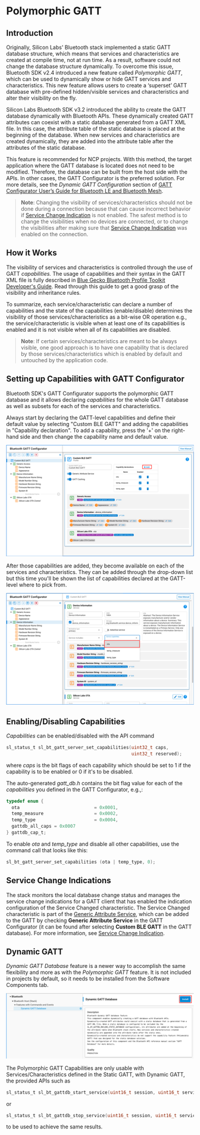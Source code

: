 # Polymorphic GATT

## Introduction

Originally, Silicon Labs' Bluetooth stack implemented a static GATT database structure, which means that services and characteristics are created at compile time, not at run time. As a result, software could not change the database structure dynamically. To overcome this issue, Bluetooth SDK v2.4 introduced a new feature called *Polymorphic GATT*, which can be used to dynamically show or hide GATT services and characteristics. This new feature allows users to create a ‘superset’ GATT database with pre-defined hidden/visible services and characteristics and alter their visibility on the fly.

Silicon Labs Bluetooth SDK v3.2 introduced the ability to create the GATT database dynamically with Bluetooth APIs. These dynamically created GATT attributes can coexist with a static database generated from a GATT XML file. In this case, the attribute table of the static database is placed at the beginning of the database. When new services and characteristics are created dynamically, they are added into the attribute table after the attributes of the static database.

This feature is recommended for NCP projects. With this method, the target application where the GATT database is located does not need to be modified. Therefore, the database can be built from the host side with the APIs. In other cases, the GATT Configurator is the preferred solution. For more details, see the *Dynamic GATT Configuration* section of [GATT Configurator User’s Guide for Bluetooth LE and Bluetooth Mesh](/bluetooth/{build-docspace-version}/gatt-configurator-users-guide-ble-btmesh/03-dynamic-gatt-configuration).

> **Note**: Changing the visibility of services/characteristics should not be done during a connection because that can cause incorrect behavior if [Service Change Indication](#service-change-indications) is not enabled. The safest method is to change the visibilities when no devices are connected, or to change the visibilities after making sure that [Service Change Indication](#service-change-indications) was enabled on the connection.

## How it Works

The visibility of services and characteristics is controlled through the use of GATT *capabilities.* The usage of capabilities and their syntax in the GATT XML file is fully described in [Blue Gecko Bluetooth Profile Toolkit Developer's Guide](/bluetooth/{build-docspace-version}/bluetooth-profile-toolkit-developers-guide). Read through this guide to get a good grasp of the visibility and inheritance rules.

To summarize, each service/characteristic can declare a number of capabilities and the state of the capabilities (enable/disable) determines the visibility of those services/characteristics as a bit-wise OR operation e.g., the service/characteristic is visible when at least one of its capabilities is enabled and it is not visible when all of its capabilities are disabled.

> **Note**: If certain services/characteristics are meant to be always visible, one good approach is to have one capability that is declared by those services/characteristics which is enabled by default and untouched by the application code.

## Setting up Capabilities with GATT Configurator

Bluetooth SDK's GATT Configurator supports the polymorphic GATT database and it allows declaring *capabilities* for the whole GATT database as well as subsets for each of the services and characteristics.

Always start by declaring the GATT-level capabilities and define their default value by selecting "Custom BLE GATT" and adding the capabilities in "Capability declaration". To add a capability, press the '+' on the right-hand side and then change the capability name and default value.

![Declaring capabilities](resources/vge-gatt-level.png?darkModeUrl=resources/vge-gatt-level.png)

After those capabilities are added, they become available on each of the services and characteristics. They can be added through the drop-down list but this time you'll be shown the list of capabilities declared at the GATT-level where to pick from.

![Applying Capabilities on Services/Characteristics](resources/vge-ota.png?darkModeUrl=resources/vge-ota.png)

## Enabling/Disabling Capabilities

*Capabilities* can be enabled/disabled with the API command
```c
sl_status_t sl_bt_gatt_server_set_capabilities(uint32_t caps,
                                               uint32_t reserved);
```
where *caps* is the bit flags of each capability which should be set to 1 if the capability is to be enabled or 0 if it's to be disabled.

The auto-generated *gatt_db.h* contains the bit flag value for each of the *capabilities* you defined in the GATT Configurator, e.g.,:

```c
typedef enum {
  ota                            = 0x0001,
  temp_measure                   = 0x0002,
  temp_type                      = 0x0004,
  gattdb_all_caps = 0x0007
} gattdb_cap_t;
```

To enable *ota* and *temp_type* and disable all other capabilities, use the command call that looks like this:

```c
sl_bt_gatt_server_set_capabilities (ota | temp_type, 0);
```

## Service Change Indications

The stack monitors the local database change status and manages the service change indications for a GATT client that has enabled the indication configuration of the Service Changed characteristic. The Service Changed characteristic is part of the [Generic Attribute Service](https://www.bluetooth.com/specifications/specs/), which can be added to the GATT by checking **Generic Attribute Service** in the GATT Configurator (it can be found after selecting **Custom BLE GATT** in the GATT database). For more information, see [Service Change Indication](./service-change-indication).

## Dynamic GATT

*Dynamic GATT Database* feature is a newer way to accomplish the same flexibility and more as with the *Polymorphic GATT* feature. It is not included in projects by default, so it needs to be installed from the Software Components tab.

![Dynamic GATT Database component](resources/vge-dynamic-gatt.png?darkModeUrl=resources/vge-dynamic-gatt.png)

The Polymorphic GATT Capabilities are only usable with Services/Characteristics defined in the Static GATT, with Dynamic GATT, the provided APIs such as
```c
sl_status_t sl_bt_gattdb_start_service(uint16_t session, uint16_t service);
```
or
```c
sl_status_t sl_bt_gattdb_stop_service(uint16_t session, uint16_t service);
```
to be used to achieve the same results.
